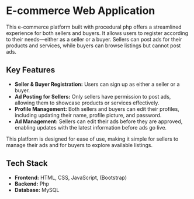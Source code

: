 # E-commerce Web Application

This e-commerce platform built with procedural php offers a streamlined experience for both sellers and buyers. It allows users to register according to their needs—either as a seller or a buyer. Sellers can post ads for their products and services, while buyers can browse listings but cannot post ads.

## Key Features

- **Seller & Buyer Registration:** Users can sign up as either a seller or a buyer.
- **Ad Posting for Sellers:** Only sellers have permission to post ads, allowing them to showcase products or services effectively.
- **Profile Management:** Both sellers and buyers can edit their profiles, including updating their name, profile picture, and password.
- **Ad Management:** Sellers can edit their ads before they are approved, enabling updates with the latest information before ads go live.


This platform is designed for ease of use, making it simple for sellers to manage their ads and for buyers to explore available listings.

## Tech Stack

- **Frontend:** HTML, CSS, JavaScript, (Bootstrap)
- **Backend:** Php
- **Database:**  MySQL
